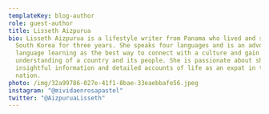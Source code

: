 ```yaml
---
templateKey: blog-author
role: guest-author
title: Lisseth Aizpurua
bio: Lisseth Aizpurua is a lifestyle writer from Panama who lived and studied in
  South Korea for three years. She speaks four languages and is an advocate for
  language learning as the best way to connect with a culture and gain a deeper
  understanding of a country and its people. She is passionate about sharing
  insightful information and detailed accounts of life as an expat in the Asian
  nation.
photo: /img/32a99786-027e-41f1-8bae-33eaebbafe56.jpeg
instagram: "@mividaenrosapastel"
twitter: "@AizpuruaLisseth"
---
```

